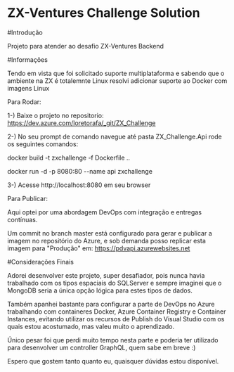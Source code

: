 # ZX-Ventures Challenge Solution

#Introdução

Projeto para atender ao desafio ZX-Ventures Backend

#Informações

Tendo em vista que foi solicitado suporte multiplataforma e sabendo que o ambiente na ZX é totalemnte Linux resolvi adicionar suporte ao Docker com imagens Linux

Para Rodar:

1-) Baixe o projeto no repositorio: https://dev.azure.com/loretorafa/_git/ZX_Challenge

2-) No seu prompt de comando navegue até pasta ZX_Challenge.Api rode os seguintes comandos:

docker build -t zxchallenge -f Dockerfile ..

docker run -d -p 8080:80 --name api zxchallenge

3-) Acesse http://localhost:8080 em seu browser


Para Publicar:

Aqui optei por uma abordagem DevOps com integração e entregas contínuas.

Um commit no branch master está configurado para gerar e publicar a imagem no repositório do Azure, e sob demanda posso replicar esta imagem para "Produção" em: https://pdvapi.azurewebsites.net


#Considerações Finais

Adorei desenvolver este projeto, super desafiador, pois nunca havia trabalhado com os tipos espaciais do SQLServer e sempre imaginei que o MongoDB seria a única opção lógica para estes tipos de dados.

Também apanhei bastante para configurar a parte de DevOps no Azure trabalhando com containeres Docker, Azure Container Registry e Container Instances,
evitando utilizar os recursos de Publish do Visual Studio com os quais estou acostumado, mas valeu muito o aprendizado.

Único pesar foi que perdi muito tempo nesta parte e poderia ter utilizado para desenvolver um controller GraphQL, quem sabe em breve :)

Espero que gostem tanto quanto eu, quaisquer dúvidas estou disponível.



